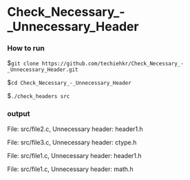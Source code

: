 # Check_Necessary_-_Unnecessary_Header

### How to run
$`git clone https://github.com/techiehkr/Check_Necessary_-_Unnecessary_Header.git`

$`cd Check_Necessary_-_Unnecessary_Header`

$`./check_headers src`

### output
File: src/file2.c, Unnecessary header: header1.h

File: src/file3.c, Unnecessary header: ctype.h

File: src/file1.c, Unnecessary header: header1.h

File: src/file1.c, Unnecessary header: math.h
